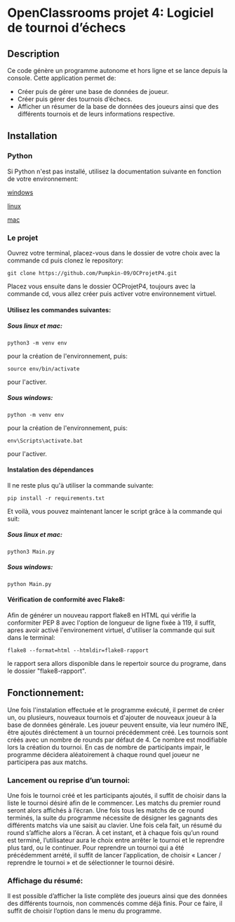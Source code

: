 # OpenClassrooms projet 4: Logiciel de tournoi d’échecs

## Description
Ce code génère un programme autonome et hors ligne et se lance depuis la console.
Cette application permet de:
- Créer puis de gérer une base de données de joueur.
- Créer puis gérer des tournois d’échecs.
- Afficher un résumer de la base de données des joueurs ainsi que des différents tournois et de leurs informations respective.

## Installation
### Python
Si Python n'est pas installé, utilisez la documentation suivante en fonction de votre environnement:

[windows](https://docs.python.org/fr/3/using/windows.html)

[linux](https://docs.python.org/fr/3/using/unix.html) 

[mac](https://docs.python.org/fr/3/using/mac.html)

### Le projet
Ouvrez votre terminal, placez-vous dans le dossier de votre choix avec la commande cd puis clonez le repository:

`git clone https://github.com/Pumpkin-09/OCProjetP4.git`

Placez vous ensuite dans le dossier OCProjetP4, toujours avec la commande cd, vous allez créer puis activer votre environnement virtuel. 
#### Utilisez les commandes suivantes:
##### Sous linux et mac:

`python3 -m venv env`

pour la création de l'environnement, puis:

`source env/bin/activate`

pour l'activer.

##### Sous windows:

`python -m venv env`

pour la création de l'environnement, puis:

`env\Scripts\activate.bat`

pour l'activer.

#### Instalation des dépendances
Il ne reste plus qu'à utiliser la commande suivante:

`pip install -r requirements.txt`


Et voilà, vous pouvez maintenant lancer le script grâce à la commande qui suit:
##### Sous linux et mac:

`python3 Main.py`


##### Sous windows:

`python Main.py`


#### Vérification de conformité avec Flake8:
Afin de générer un nouveau rapport flake8 en HTML qui vérifie la conformiter PEP 8 avec l'option de longueur de ligne fixée à 119, il suffit, apres avoir activé l'environement virtuel, d'utiliser la commande qui suit dans le terminal:

`flake8 --format=html --htmldir=flake8-rapport`

le rapport sera allors disponible dans le repertoir source du programe, dans le dossier "flake8-rapport".


## Fonctionnement:
Une fois l'instalation effectuée et le programme exécuté, il permet de créer un, ou plusieurs, nouveaux tournois et d'ajouter de nouveaux joueur à la base de données générale.
Les joueur peuvent ensuite, via leur numéro INE, être ajoutés diréctement à un tournoi précédemment créé. Les tournois sont créés avec un nombre de rounds par défaut de 4. Ce nombre est modifiable lors la création du tournoi.
En cas de nombre de participants impair, le programme décidera aléatoirement à chaque round quel joueur ne participera pas aux matchs.

### Lancement ou reprise d’un tournoi:
Une fois le tournoi créé et les participants ajoutés, il suffit de choisir dans la liste le tournoi désiré afin de le commencer. Les matchs du premier round seront alors affichés à l’écran.
Une fois tous les matchs de ce round terminés, la suite du programme nécessite de désigner les gagnants des différents matchs via une saisit au clavier.
Une fois cela fait, un résumé du round s’affiche alors a l’écran.
À cet instant, et à chaque fois qu’un round est terminé, l’utilisateur aura le choix entre arrêter le tournoi et le reprendre plus tard, ou le continuer.
Pour reprendre un tournoi qui a été précédemment arrété, il suffit de lancer l’application, de choisir « Lancer / reprendre le tournoi » et de sélectionner le tournoi désiré.

### Affichage du résumé:
Il est possible d’afficher la liste complète des joueurs ainsi que des données des différents tournois, non commencés comme déjà finis. Pour ce faire, il suffit de choisir l’option dans le menu du programme.


